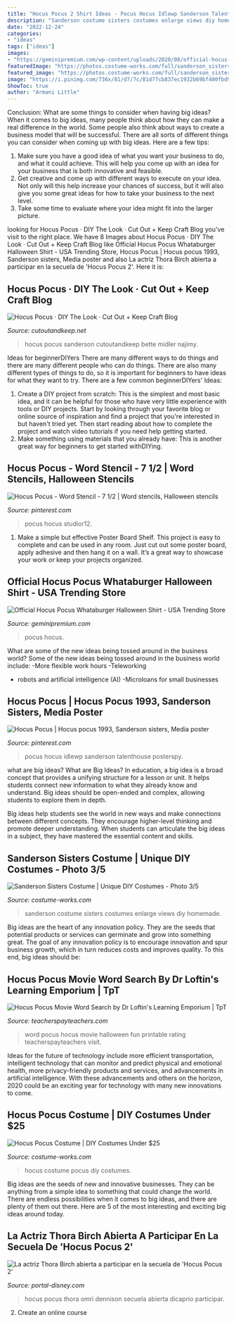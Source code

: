 ```yaml
---
title: "Hocus Pocus 2 Shirt Ideas - Pocus Hocus Idlewp Sanderson Talenthouse Posterspy"
description: "Sanderson costume sisters costumes enlarge views diy homemade"
date: "2022-12-24"
categories:
- "ideas"
tags: ["ideas"]
images:
- "https://geminipremium.com/wp-content/uploads/2020/08/official-hocus-pocus-whataburger-halloween-shirt-Shirt.jpg"
featuredImage: "https://photos.costume-works.com/full/sanderson_sisters33.jpg"
featured_image: "https://photos.costume-works.com/full/sanderson_sisters33.jpg"
image: "https://i.pinimg.com/736x/81/d7/7c/81d77cb837ec1932b69bf400fbd9a625.jpg"
ShowToc: true
author: "Armani Little"
---
```



Conclusion: What are some things to consider when having big ideas?
When it comes to big ideas, many people think about how they can make a real difference in the world. Some people also think about ways to create a business model that will be successful. There are all sorts of different things you can consider when coming up with big ideas. Here are a few tips: 
1) Make sure you have a good idea of what you want your business to do, and what it could achieve. This will help you come up with an idea for your business that is both innovative and feasible. 
2) Get creative and come up with different ways to execute on your idea. Not only will this help increase your chances of success, but it will also give you some great ideas for how to take your business to the next level. 
3) Take some time to evaluate where your idea might fit into the larger picture.

	

		
looking for Hocus Pocus · DIY The Look · Cut Out + Keep Craft Blog you've visit to the right place. We have 8 Images about Hocus Pocus · DIY The Look · Cut Out + Keep Craft Blog like Official Hocus Pocus Whataburger Halloween Shirt - USA Trending Store, Hocus Pocus | Hocus pocus 1993, Sanderson sisters, Media poster and also La actriz Thora Birch abierta a participar en la secuela de &#039;Hocus Pocus 2&#039;. Here it is:
		
    
## Hocus Pocus · DIY The Look · Cut Out + Keep Craft Blog

<img loading=lazy src="https://images.coplusk.net/images/1035/image/hocuspocus.jpg" onerror="this.onerror=null;this.src='https://tse3.mm.bing.net/th?id=OIP.jmajeqscTvS-6NzNshqXbAHaHa&amp;pid=15.1';" alt="Hocus Pocus · DIY The Look · Cut Out + Keep Craft Blog">

_Source: cutoutandkeep.net_

>hocus pocus sanderson cutoutandkeep bette midler najimy. 

	

Ideas for beginnerDIYers
There are many different ways to do things and there are many different people who can do things. There are also many different types of things to do, so it is important for beginners to have ideas for what they want to try. There are a few common beginnerDIYers' Ideas: 
1. Create a DIY project from scratch: This is the simplest and most basic idea, and it can be helpful for those who have very little experience with tools or DIY projects. Start by looking through your favorite blog or online source of inspiration and find a project that you're interested in but haven't tried yet. Then start reading about how to complete the project and watch video tutorials if you need help getting started. 
2. Make something using materials that you already have: This is another great way for beginners to get started withDIYing.

    
## Hocus Pocus - Word Stencil - 7 1/2 | Word Stencils, Halloween Stencils

<img loading=lazy src="https://i.pinimg.com/736x/81/d7/7c/81d77cb837ec1932b69bf400fbd9a625.jpg" onerror="this.onerror=null;this.src='https://tse3.mm.bing.net/th?id=OIP.dBCJjVTRi7jMYhlM4de9EwHaGD&amp;pid=15.1';" alt="Hocus Pocus - Word Stencil - 7 1/2 | Word stencils, Halloween stencils">

_Source: pinterest.com_

>pocus hocus studior12. 

	

1. Make a simple but effective Poster Board Shelf. This project is easy to complete and can be used in any room. Just cut out some poster board, apply adhesive and then hang it on a wall. It’s a great way to showcase your work or keep your projects organized.

    
## Official Hocus Pocus Whataburger Halloween Shirt - USA Trending Store

<img loading=lazy src="https://geminipremium.com/wp-content/uploads/2020/08/official-hocus-pocus-whataburger-halloween-shirt-Shirt.jpg" onerror="this.onerror=null;this.src='https://tse4.mm.bing.net/th?id=OIP.en1-6FH6qDXVPFx2zpQBnAHaHa&amp;pid=15.1';" alt="Official Hocus Pocus Whataburger Halloween Shirt - USA Trending Store">

_Source: geminipremium.com_

>pocus hocus. 

	

What are some of the new ideas being tossed around in the business world?
Some of the new ideas being tossed around in the business world include: 
-More flexible work hours 
-Teleworking 
- robots and artificial intelligence (AI) 
-Microloans for small businesses

    
## Hocus Pocus | Hocus Pocus 1993, Sanderson Sisters, Media Poster

<img loading=lazy src="https://i.pinimg.com/originals/e2/fd/64/e2fd649fb47c3883a79a11d20f986819.jpg" onerror="this.onerror=null;this.src='https://tse4.mm.bing.net/th?id=OIP.ceBNzy3x014e7TS9HN1BNAHaKe&amp;pid=15.1';" alt="Hocus Pocus | Hocus pocus 1993, Sanderson sisters, Media poster">

_Source: pinterest.com_

>pocus hocus idlewp sanderson talenthouse posterspy. 

	

what are big ideas?
What are Big Ideas?
In education, a big idea is a broad concept that provides a unifying structure for a lesson or unit. It helps students connect new information to what they already know and understand. Big ideas should be open-ended and complex, allowing students to explore them in depth.

Big ideas help students see the world in new ways and make connections between different concepts. They encourage higher-level thinking and promote deeper understanding. When students can articulate the big ideas in a subject, they have mastered the essential content and skills.

    
## Sanderson Sisters Costume | Unique DIY Costumes - Photo 3/5

<img loading=lazy src="https://photos.costume-works.com/full/sanderson_sisters33.jpg" onerror="this.onerror=null;this.src='https://tse3.mm.bing.net/th?id=OIP.gsB6dTn-2jNGEeU45twXwAHaJ3&amp;pid=15.1';" alt="Sanderson Sisters Costume | Unique DIY Costumes - Photo 3/5">

_Source: costume-works.com_

>sanderson costume sisters costumes enlarge views diy homemade. 

	

Big ideas are the heart of any innovation policy. They are the seeds that potential products or services can germinate and grow into something great. The goal of any innovation policy is to encourage innovation and spur business growth, which in turn reduces costs and improves quality. To this end, big ideas should be: 

    
## Hocus Pocus Movie Word Search By Dr Loftin&#039;s Learning Emporium | TpT

<img loading=lazy src="https://ecdn.teacherspayteachers.com/thumbitem/Hocus-Pocus-Movie-Word-Search-4945585-1571181927/original-4945585-1.jpg" onerror="this.onerror=null;this.src='https://tse3.mm.bing.net/th?id=OIP.zBswVl7J3cokjHmeh3e7ggAAAA&amp;pid=15.1';" alt="Hocus Pocus Movie Word Search by Dr Loftin&#039;s Learning Emporium | TpT">

_Source: teacherspayteachers.com_

>word pocus hocus movie halloween fun printable rating teacherspayteachers visit. 

	

Ideas for the future of technology include more efficient transportation, intelligent technology that can monitor and predict physical and emotional health, more privacy-friendly products and services, and advancements in artificial intelligence. With these advancements and others on the horizon, 2020 could be an exciting year for technology with many new innovations to come.

    
## Hocus Pocus Costume | DIY Costumes Under $25

<img loading=lazy src="https://photos.costume-works.com/full/hocus_pocus64.jpg" onerror="this.onerror=null;this.src='https://tse3.mm.bing.net/th?id=OIP.BeNmM_eiy_F9e76WEZJXrQHaKd&amp;pid=15.1';" alt="Hocus Pocus Costume | DIY Costumes Under $25">

_Source: costume-works.com_

>hocus costume pocus diy costumes. 

	

Big ideas are the seeds of new and innovative businesses. They can be anything from a simple idea to something that could change the world. There are endless possibilities when it comes to big ideas, and there are plenty of them out there. Here are 5 of the most interesting and exciting big ideas around today.

    
## La Actriz Thora Birch Abierta A Participar En La Secuela De &#039;Hocus Pocus 2&#039;

<img loading=lazy src="https://1.bp.blogspot.com/-A__1ubCZ_ok/Xjv0hjZEAfI/AAAAAAAATWs/10cGSZhHwkcLGk7cL3IHwfqW0oXtko1HQCLcBGAsYHQ/s1600/Hb5ZwiZ0rHYx.jpg" onerror="this.onerror=null;this.src='https://tse1.mm.bing.net/th?id=OIP.7-B9U15-ngjQ_hk1moKioQHaEA&amp;pid=15.1';" alt="La actriz Thora Birch abierta a participar en la secuela de &#039;Hocus Pocus 2&#039;">

_Source: portal-disney.com_

>hocus pocus thora omri dennison secuela abierta dicaprio participar. 

	

2. Create an online course

